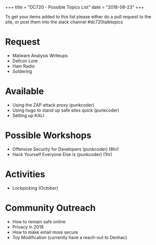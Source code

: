 +++
title = "DC720 - Possible Topics List"
date = "2018-08-23"
+++

To get your items added to this list please either do a pull request to the site, or post them into the slack channel #dc720talktopics

# Request

* Malware Analysis Writeups
* Defcon Lore
* Ham Radio
* Soldering

# Available

* Using the ZAP attack proxy (punkcoder)
* Using hugo to stand up safe sites quick (punkcoder)
* Setting up KALI

# Possible Workshops

* Offensive Security for Developers (punkcoder) (8hr)
* Hack Yourself Everyone Else Is (punkcoder) (1hr)

# Activities

* Lockpicking (October)

# Community Outreach

* How to remain safe online
* Privacy in 2018
* How to make email more secure
* Toy Modification (currently have a reach-out to Denhac)